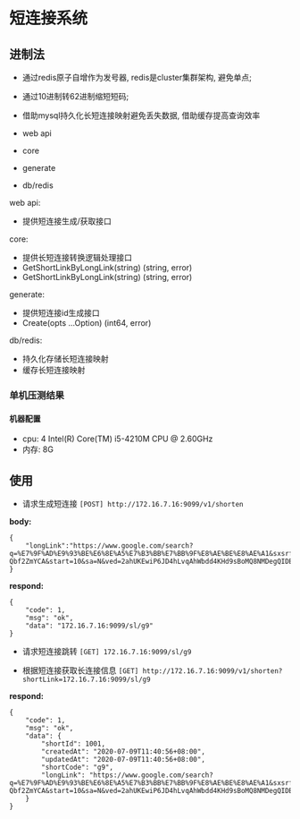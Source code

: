 # 短连接系统

## 进制法
- 通过redis原子自增作为发号器, redis是cluster集群架构, 避免单点; 
- 通过10进制转62进制缩短短码; 
- 借助mysql持久化长短连接映射避免丢失数据, 借助缓存提高查询效率

- web api
- core
- generate
- db/redis

web api:
- 提供短连接生成/获取接口

core:
- 提供长短连接转换逻辑处理接口
- GetShortLinkByLongLink(string) (string, error)
- GetShortLinkByLongLink(string) (string, error)

generate:
- 提供短连接id生成接口
- Create(opts ...Option) (int64, error)

db/redis:
- 持久化存储长短连接映射
- 缓存长短连接映射

### 单机压测结果
#### 机器配置
- cpu: 4  Intel(R) Core(TM) i5-4210M CPU @ 2.60GHz
- 内存: 8G


## 使用
- 请求生成短连接
```[POST] http://172.16.7.16:9099/v1/shorten```

**body:**

    {
        "longLink":"https://www.google.com/search?q=%E7%9F%AD%E9%93%BE%E6%8E%A5%E7%B3%BB%E7%BB%9F%E8%AE%BE%E8%AE%A1&sxsrf=ALeKk01rFpwiLcx4dNPmy5Fylgy5lvHZRg:1594121387265&ei=q1wEX8_mD5vr-Qbf2ZmYCA&start=10&sa=N&ved=2ahUKEwiP6JD4hLvqAhWbdd4KHd9sBoMQ8NMDegQIDBBG&biw=1745&bih=852"
    }

**respond:**

    {
        "code": 1,
        "msg": "ok",
        "data": "172.16.7.16:9099/sl/g9"
    }
    

- 请求短连接跳转
```[GET] 172.16.7.16:9099/sl/g9```


- 根据短连接获取长连接信息
```[GET] http://172.16.7.16:9099/v1/shorten?shortLink=172.16.7.16:9099/sl/g9```

**respond:**

    {
        "code": 1,
        "msg": "ok",
        "data": {
            "shortId": 1001,
            "createdAt": "2020-07-09T11:40:56+08:00",
            "updatedAt": "2020-07-09T11:40:56+08:00",
            "shortCode": "g9",
            "longLink": "https://www.google.com/search?q=%E7%9F%AD%E9%93%BE%E6%8E%A5%E7%B3%BB%E7%BB%9F%E8%AE%BE%E8%AE%A1&sxsrf=ALeKk01rFpwiLcx4dNPmy5Fylgy5lvHZRg:1594121387265&ei=q1wEX8_mD5vr-Qbf2ZmYCA&start=10&sa=N&ved=2ahUKEwiP6JD4hLvqAhWbdd4KHd9sBoMQ8NMDegQIDBBG&biw=1745&bih=852"
        }
    }